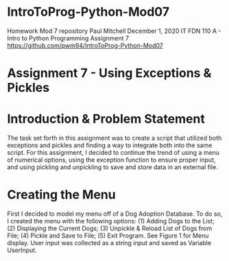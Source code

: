 # IntroToProg-Python-Mod07
Homework Mod 7 repository
Paul Mitchell
December 1, 2020
IT FDN 110 A - Intro to Python Programming 
Assignment 7
https://github.com/pwm94/IntroToProg-Python-Mod07


# Assignment 7 - Using Exceptions & Pickles

# Introduction & Problem Statement
The task set forth in this assignment was to create a script that utilized both exceptions and pickles and finding a way to integrate both into the same script. For this assignment, I decided to continue the trend of using a menu of numerical options, using the exception function to ensure proper input, and using pickling and unpickling to save and store data in an external file. 

# Creating the Menu
First I decided to model my menu off of a Dog Adoption Database. To do so, I created the menu with the following options: (1) Adding Dogs to the List; (2) Displaying the Current Dogs; (3) Unpickle & Reload List of Dogs from File; (4) Pickle and Save to File; (5) Exit Program. See Figure 1 for Menu display. User input was collected as a string input and saved as Variable UserInput.
